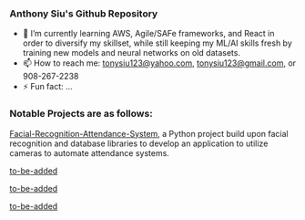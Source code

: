 ### Anthony Siu's Github Repository


- 🌱 I’m currently learning AWS, Agile/SAFe frameworks, and React in order to diversify my skillset, while still keeping my ML/AI skills fresh by training new models and neural networks on old datasets.
- 📫 How to reach me: tonysiu123@yahoo.com, tonysiu123@gmail.com, or 908-267-2238
- ⚡ Fun fact: ...



### Notable Projects are as follows:

[Facial-Recognition-Attendance-System](https://github.com/anthonysiu2000/Facial-Recognition-Attendance-System), a Python project build upon facial recognition and database libraries to develop an application to utilize cameras to automate attendance systems.


[to-be-added](https://github.com/anthonysiu2000)


[to-be-added](https://github.com/anthonysiu2000)


[to-be-added](https://github.com/anthonysiu2000)
